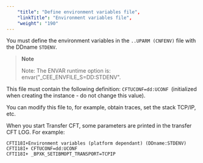 ```yaml
---
    "title": "Define environment variables file",
    "linkTitle": "Environment variables file",
    "weight": "190"
---
```

You must define the environment variables in the `..UPARM (CNFENV)` file with the DDname `STDENV`.

> **Note**
>
> Note: The ENVAR runtime option is: envar("_CEE_ENVFILE_S=DD:STDENV".

This file must contain the following definition: `CFTUCONF=dd:UCONF `(initialized when creating the instance - do not change this value).

You can modify this file to, for example, obtain traces, set the stack TCP/IP, etc.

When you start Transfer CFT, some parameters are printed in the transfer CFT LOG. For example:

```
CFTI18I+Environment variables (platform dependant) (DDname:STDENV)
CFTI18I+ CFTUCONF=dd:UCONF
CFTI18I+ _BPXK_SETIBMOPT_TRANSPORT=TCPIP
```
